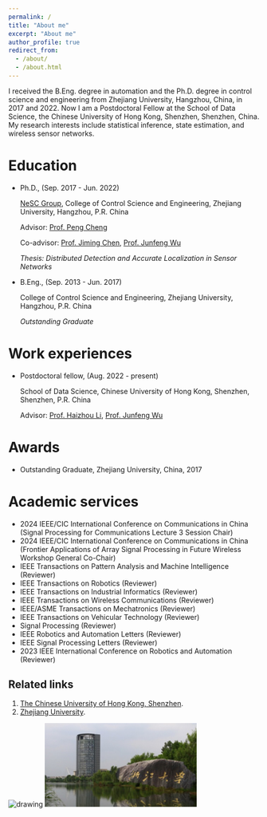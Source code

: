 ```yaml
---
permalink: /
title: "About me"
excerpt: "About me"
author_profile: true
redirect_from: 
  - /about/
  - /about.html
---
```



I received the B.Eng. degree in automation and the Ph.D. degree in control science and engineering from Zhejiang University, Hangzhou, China, in 2017 and 2022. Now I am a Postdoctoral Fellow at the School of Data Science, the Chinese University of Hong Kong, Shenzhen, Shenzhen, China. My research interests include statistical inference, state estimation, and wireless sensor networks.

Education
======
* Ph.D., (Sep. 2017 - Jun. 2022)

  [NeSC Group](http://nesc.zju.edu.cn/#/), College of Control Science and Engineering, Zhejiang University, Hangzhou, P.R. China

  Advisor: [Prof. Peng Cheng](https://person.zju.edu.cn/cp)

  Co-advisor: [Prof. Jiming Chen](https://person.zju.edu.cn/jmchen/), [Prof. Junfeng Wu](https://lias-cuhksz.github.io/group/junfeng-wu)

  <address>
  Thesis: Distributed Detection and Accurate Localization in Sensor Networks
  </address>

* B.Eng., (Sep. 2013 - Jun. 2017)

  College of Control Science and Engineering, Zhejiang University, Hangzhou, P.R. China

  <address>
  Outstanding Graduate
  </address>
  
Work experiences
======
* Postdoctoral fellow, (Aug. 2022 - present)

  School of Data Science, Chinese University of Hong Kong, Shenzhen, Shenzhen, P.R. China

  Advisor: [Prof. Haizhou Li](https://colips.org/~eleliha/), [Prof. Junfeng Wu](https://lias-cuhksz.github.io/group/junfeng-wu)

Awards
======
* Outstanding Graduate, Zhejiang University, China, 2017

Academic services
======
* 2024 IEEE/CIC International Conference on Communications in China (Signal Processing for Communications Lecture 3 Session Chair)
* 2024 IEEE/CIC International Conference on Communications in China (Frontier Applications of Array Signal Processing in Future Wireless Workshop General Co-Chair)
* IEEE Transactions on Pattern Analysis and Machine Intelligence (Reviewer)
* IEEE Transactions on Robotics (Reviewer)
* IEEE Transactions on Industrial Informatics (Reviewer)
* IEEE Transactions on Wireless Communications (Reviewer)
* IEEE/ASME Transactions on Mechatronics (Reviewer)
* IEEE Transactions on Vehicular Technology (Reviewer)
* Signal Processing (Reviewer)
* IEEE Robotics and Automation Letters (Reviewer)
* IEEE Signal Processing Letters (Reviewer)
* 2023 IEEE International Conference on Robotics and Automation (Reviewer)

Related links
------
1. [The Chinese University of Hong Kong, Shenzhen](https://www.cuhk.edu.cn/zh-hans). 
1. [Zhejiang University](https://www.zju.edu.cn/).

<p align="left">
<img src="/images/CUHKSZ.jpg" alt="drawing" width="250"/>
<img src="/images/Zhejiang_University2.png" alt="drawing" width="305"/>
</p>
